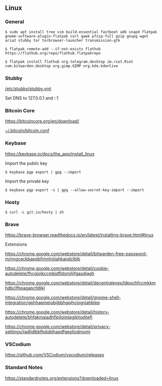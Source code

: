 ## Linux

### General

`$ sudo apt install tree vim build-essential fastboot adb snapd flatpak gnome-software-plugin-flatpak curl gawk p7zip-full gzip gnupg wget aria2 stubby tor torbrowser-launcher transmission-gtk`

`$ flatpak remote-add --if-not-exists flathub https://flathub.org/repo/flathub.flatpakrepo`

`$ flatpak install flathub org.telegram.desktop im.riot.Riot com.bitwarden.desktop org.gimp.GIMP org.kde.kdenlive`

### Stubby

[/etc/stubby/stubby.yml](/etc/stubby/stubby.yml)

Set DNS to 127.0.0.1 and ::1

### Bitcoin Core

https://bitcoincore.org/en/download/

[~/.bitcoin/bitcoin.conf](~/.bitcoin/bitcoin.conf)

### Keybase

https://keybase.io/docs/the_app/install_linux

Import the public key

`$ keybase pgp export | gpg --import`

Import the private key

`$ keybase pgp export -s | gpg --allow-secret-key-import --import`

### Hosty

`$ curl -L git.io/hosty | sh`

### Brave

https://brave-browser.readthedocs.io/en/latest/installing-brave.html#linux

Extensions

https://chrome.google.com/webstore/detail/bitwarden-free-password-m/nngceckbapebfimnlniiiahkandclblb

https://chrome.google.com/webstore/detail/cookie-autodelete/fhcgjolkccmbidfldomjliifgaodjagh

https://chrome.google.com/webstore/detail/decentraleyes/ldpochfccmkkmhdbclfhpagapcfdljkj

https://chrome.google.com/webstore/detail/gnome-shell-integration/gphhapmejobijbbhgpjhcjognlahblep

https://chrome.google.com/webstore/detail/history-autodelete/bhfakmaiadhflpjloimlagikhodjiefj

https://chrome.google.com/webstore/detail/privacy-settings/ijadljdlbkfhdoblhaedfgepliodmomj

### VSCodium

https://github.com/VSCodium/vscodium/releases

### Standard Notes

https://standardnotes.org/extensions?downloaded=linux
